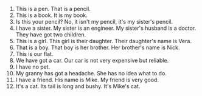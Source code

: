 1. This is a pen. That is a pencil.
2. This is a book. It is my book.
3. Is this your pencil? No, it isn't my pencil, it's my sister's pencil.
4. I have a sister. My sister is an engineer. My sister's husband is a doctor. They have got two children.
5. This is a girl. This girl is their daughter. Their daughter's name is Vera.
6. That is a boy. That boy is her brother. Her brother's name is Nick.
7. This is our flat.
8. We have got a car. Our car is not very expensive but reliable.
9. I have no pet.
10. My granny has got a headache. She has no idea what to do.
11. I have a friend. His name is Mike. My friend is very good.
12. It's a cat. Its tail is long and bushy. It's Mike's cat.